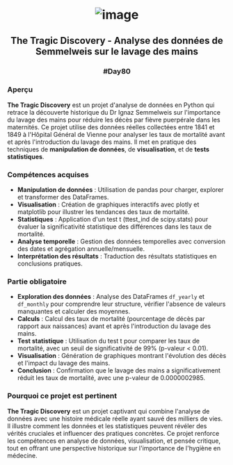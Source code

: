# <p align="center"> ![image](https://github.com/user-attachments/assets/9d1cc291-e667-4ba6-976a-6b88f5a24776) </p>

## <p align="center"> The Tragic Discovery - Analyse des données de Semmelweis sur le lavage des mains </p>
### <p align="center"> #Day80 </p>

### Aperçu
**The Tragic Discovery** est un projet d'analyse de données en Python qui retrace la découverte historique du Dr Ignaz Semmelweis sur l'importance du lavage des mains pour réduire les décès par fièvre puerpérale dans les maternités. Ce projet utilise des données réelles collectées entre 1841 et 1849 à l'Hôpital Général de Vienne pour analyser les taux de mortalité avant et après l'introduction du lavage des mains. Il met en pratique des techniques de **manipulation de données**, de **visualisation**, et de **tests statistiques**.

### Compétences acquises
- **Manipulation de données** : Utilisation de pandas pour charger, explorer et transformer des DataFrames.
- **Visualisation** : Création de graphiques interactifs avec plotly et matplotlib pour illustrer les tendances des taux de mortalité.
- **Statistiques** : Application d'un test t (ttest_ind de scipy.stats) pour évaluer la significativité statistique des différences dans les taux de mortalité.
- **Analyse temporelle** : Gestion des données temporelles avec conversion des dates et agrégation annuelle/mensuelle.
- **Interprétation des résultats** : Traduction des résultats statistiques en conclusions pratiques.

### Partie obligatoire
- **Exploration des données** : Analyse des DataFrames `df_yearly` et `df_monthly` pour comprendre leur structure, vérifier l'absence de valeurs manquantes et calculer des moyennes.
- **Calculs** : Calcul des taux de mortalité (pourcentage de décès par rapport aux naissances) avant et après l'introduction du lavage des mains.
- **Test statistique** : Utilisation du test t pour comparer les taux de mortalité, avec un seuil de significativité de 99% (p-valeur < 0.01).
- **Visualisation** : Génération de graphiques montrant l'évolution des décès et l'impact du lavage des mains.
- **Conclusion** : Confirmation que le lavage des mains a significativement réduit les taux de mortalité, avec une p-valeur de 0.0000002985.

### Pourquoi ce projet est pertinent
**The Tragic Discovery** est un projet captivant qui combine l'analyse de données avec une histoire médicale réelle ayant sauvé des milliers de vies. Il illustre comment les données et les statistiques peuvent révéler des vérités cruciales et influencer des pratiques concrètes. Ce projet renforce les compétences en analyse de données, visualisation, et pensée critique, tout en offrant une perspective historique sur l'importance de l'hygiène en médecine.
